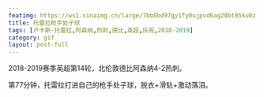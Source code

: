 ```yaml
---
featimg: https://ws1.sinaimg.cn/large/7bb8bd97gy1fy0ujpvd6ag20bt05ku0z.gif
title: 托雷拉枪手处子球
tags: [卢卡斯·托雷拉,阿森纳,热刺,德比,英超,庆祝,2018-2019]
category: gif
layout: post-full
---
```


2018-2019赛季英超第14轮，北伦敦德比阿森纳4-2热刺。

第77分钟，托雷拉打进自己的枪手处子球，脱衣+滑轨+激动落泪。